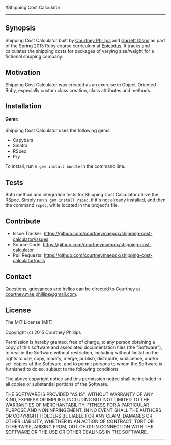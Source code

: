 #Shipping Cost Calculator

---

## Synopsis

Shipping Cost Calculator built by [Courtney Phillips](https://github.com/courtneymaepdx) and [Garrett Olson](https://github.com/garedean) as part of the Spring 2015 Ruby course curriculum at [Epicodus](https://www.epicodus.com/). It tracks and calculates the shipping costs for packages of varying size/weight for a fictional shipping company.

## Motivation

Shipping Cost Calculator was created as an exercise in Object-Oriented Ruby, especially custom class creation, class attributes and methods.

## Installation

#### Gems

Shipping Cost Calculator uses the following gems:

  - Capybara
  - Sinatra
  - RSpec
  - Pry

To install, run `$ gem install bundle` in the command line.

## Tests

Both method and integration tests for Shipping Cost Calculator utilize the RSpec. Simply run `$ gem install rspec`, if it's not already installed, and then the command `rspec`, while located in the project's file.

## Contribute

  - Issue Tracker: https://github.com/courtneymaepdx/shipping-cost-calculator/issues
  - Source Code: https://github.com/courtneymaepdx/shipping-cost-calculator
  - Pull Requests: https://github.com/courtneymaepdx/shipping-cost-calculator/pulls

## Contact

Questions, grievances and hellos can be directed to Courtney at <courtney.mae.phillips@gmail.com>.

## License

The MIT License (MIT)

Copyright (c) 2015 Courtney Phillips

Permission is hereby granted, free of charge, to any person obtaining a copy
of this software and associated documentation files (the "Software"), to deal
in the Software without restriction, including without limitation the rights
to use, copy, modify, merge, publish, distribute, sublicense, and/or sell
copies of the Software, and to permit persons to whom the Software is
furnished to do so, subject to the following conditions:

The above copyright notice and this permission notice shall be included in
all copies or substantial portions of the Software.

THE SOFTWARE IS PROVIDED "AS IS", WITHOUT WARRANTY OF ANY KIND, EXPRESS OR
IMPLIED, INCLUDING BUT NOT LIMITED TO THE WARRANTIES OF MERCHANTABILITY,
FITNESS FOR A PARTICULAR PURPOSE AND NONINFRINGEMENT. IN NO EVENT SHALL THE
AUTHORS OR COPYRIGHT HOLDERS BE LIABLE FOR ANY CLAIM, DAMAGES OR OTHER
LIABILITY, WHETHER IN AN ACTION OF CONTRACT, TORT OR OTHERWISE, ARISING FROM,
OUT OF OR IN CONNECTION WITH THE SOFTWARE OR THE USE OR OTHER DEALINGS IN
THE SOFTWARE.

---

